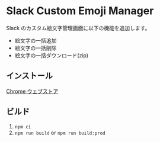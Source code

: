 # Slack Custom Emoji Manager

Slack のカスタム絵文字管理画面に以下の機能を追加します。

- 絵文字の一括追加
- 絵文字の一括削除
- 絵文字の一括ダウンロード(zip)

## インストール

[Chrome ウェブストア](https://chrome.google.com/webstore/detail/slack-custom-emoji-manage/cgipifjpcbhdppbjjphmgkmmgbeaggpc)

## ビルド

1. `npm ci`
1. `npm run build` or `npm run build:prod`